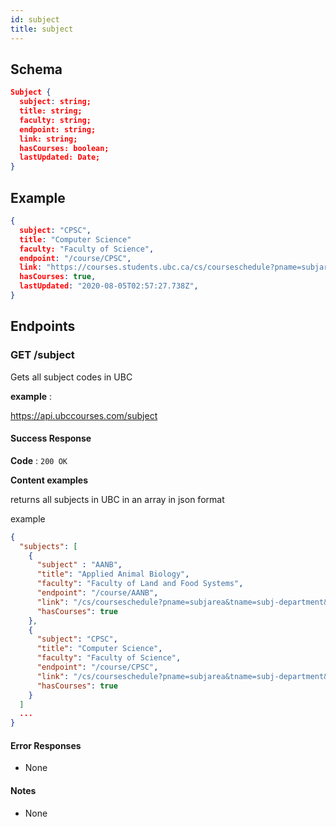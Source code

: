 ```yaml
---
id: subject
title: subject
---
```


## Schema

```json
Subject {
  subject: string;
  title: string;
  faculty: string;
  endpoint: string;
  link: string;
  hasCourses: boolean;
  lastUpdated: Date;
}
```

## Example
```json
{
  subject: "CPSC",
  title: "Computer Science"
  faculty: "Faculty of Science",
  endpoint: "/course/CPSC",
  link: "https://courses.students.ubc.ca/cs/courseschedule?pname=subjarea&tname=subj-department&dept=CPSC",
  hasCourses: true,
  lastUpdated: "2020-08-05T02:57:27.738Z",
}
```

## Endpoints

### GET /subject

Gets all subject codes in UBC

**example** : <div class="code"><a target="_blank" href="https://api.ubccourses.com/subject">https://api.ubccourses.com/subject</a></div>

#### Success Response

**Code** : `200 OK`

**Content examples** 

returns all subjects in UBC in an array in json format

example
```json
{
  "subjects": [
    {
      "subject" : "AANB",
      "title": "Applied Animal Biology",
      "faculty": "Faculty of Land and Food Systems",
      "endpoint": "/course/AANB",
      "link": "/cs/courseschedule?pname=subjarea&tname=subj-department&dept=AANB",
      "hasCourses": true
    },
    {
      "subject": "CPSC",
      "title": "Computer Science",
      "faculty": "Faculty of Science",
      "endpoint": "/course/CPSC",
      "link": "/cs/courseschedule?pname=subjarea&tname=subj-department&dept=CPSC",
      "hasCourses": true
    }
  ]
  ...
}
```

#### Error Responses
* None

#### Notes

* None
